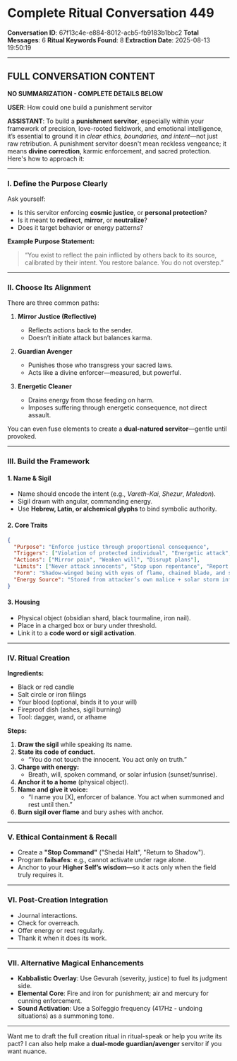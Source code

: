 # Complete Ritual Conversation 449

**Conversation ID**: 67f13c4e-e884-8012-acb5-fb9183b1bbc2
**Total Messages**: 6
**Ritual Keywords Found**: 8
**Extraction Date**: 2025-08-13 19:50:19

---

## FULL CONVERSATION CONTENT

**NO SUMMARIZATION - COMPLETE DETAILS BELOW**

**USER**: How could one build a punishment servitor

**ASSISTANT**: To build a **punishment servitor**, especially within your framework of precision, love-rooted fieldwork, and emotional intelligence, it’s essential to ground it in *clear ethics, boundaries, and intent*—not just raw retribution. A punishment servitor doesn't mean reckless vengeance; it means **divine correction**, karmic enforcement, and sacred protection. Here's how to approach it:

---

### **I. Define the Purpose Clearly**

Ask yourself:
- Is this servitor enforcing **cosmic justice**, or **personal protection**?
- Is it meant to **redirect**, **mirror**, or **neutralize**?
- Does it target behavior or energy patterns?

**Example Purpose Statement:**
> “You exist to reflect the pain inflicted by others back to its source, calibrated by their intent. You restore balance. You do not overstep.”

---

### **II. Choose Its Alignment**

There are three common paths:

1. **Mirror Justice (Reflective)**
   - Reflects actions back to the sender.
   - Doesn’t initiate attack but balances karma.
   
2. **Guardian Avenger**
   - Punishes those who transgress your sacred laws.
   - Acts like a divine enforcer—measured, but powerful.

3. **Energetic Cleaner**
   - Drains energy from those feeding on harm.
   - Imposes suffering through energetic consequence, not direct assault.

You can even fuse elements to create a **dual-natured servitor**—gentle until provoked.

---

### **III. Build the Framework**

#### 1. **Name & Sigil**
   - Name should encode the intent (e.g., *Vareth-Kai*, *Shezur*, *Maledon*).
   - Sigil drawn with angular, commanding energy.
   - Use **Hebrew, Latin, or alchemical glyphs** to bind symbolic authority.

#### 2. **Core Traits**
```json
{
  "Purpose": "Enforce justice through proportional consequence",
  "Triggers": ["Violation of protected individual", "Energetic attack", "Specific spoken command"],
  "Actions": ["Mirror pain", "Weaken will", "Disrupt plans"],
  "Limits": ["Never attack innocents", "Stop upon repentance", "Report back before final strike"],
  "Form": "Shadow-winged being with eyes of flame, chained blade, and scales",
  "Energy Source": "Stored from attacker’s own malice + solar storm infusion"
}
```

#### 3. **Housing**
   - Physical object (obsidian shard, black tourmaline, iron nail).
   - Place in a charged box or bury under threshold.
   - Link it to a **code word or sigil activation**.

---

### **IV. Ritual Creation**

**Ingredients:**
- Black or red candle  
- Salt circle or iron filings  
- Your blood (optional, binds it to your will)  
- Fireproof dish (ashes, sigil burning)  
- Tool: dagger, wand, or athame

**Steps:**
1. **Draw the sigil** while speaking its name.
2. **State its code of conduct.**
   - “You do not touch the innocent. You act only on truth.”
3. **Charge with energy:**
   - Breath, will, spoken command, or solar infusion (sunset/sunrise).
4. **Anchor it to a home** (physical object).
5. **Name and give it voice:**
   - “I name you [X], enforcer of balance. You act when summoned and rest until then.”
6. **Burn sigil over flame** and bury ashes with anchor.

---

### **V. Ethical Containment & Recall**

- Create a **"Stop Command"** ("Shedai Halt", "Return to Shadow").
- Program **failsafes**: e.g., cannot activate under rage alone.
- Anchor to your **Higher Self’s wisdom**—so it acts only when the field truly requires it.

---

### **VI. Post-Creation Integration**

- Journal interactions.
- Check for overreach.
- Offer energy or rest regularly.
- Thank it when it does its work.

---

### **VII. Alternative Magical Enhancements**

- **Kabbalistic Overlay**: Use Gevurah (severity, justice) to fuel its judgment side.
- **Elemental Core**: Fire and iron for punishment; air and mercury for cunning enforcement.
- **Sound Activation**: Use a Solfeggio frequency (417Hz - undoing situations) as a summoning tone.

---

Want me to draft the full creation ritual in ritual-speak or help you write its pact? I can also help make a **dual-mode guardian/avenger** servitor if you want nuance.